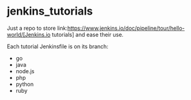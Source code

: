 # jenkins_tutorials

Just a repo to store link:https://www.jenkins.io/doc/pipeline/tour/hello-world/[Jenkins.io tutorials] and ease their use.

Each tutorial Jenkinsfile is on its branch:
* go
* java
* node.js
* php
* python
* ruby

